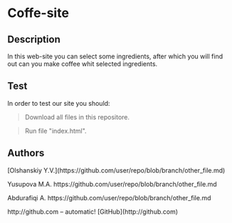 # Coffe-site

## Description
In this web-site you can select some ingredients, after which you will find out can you make coffee whit selected ingredients.

## Test
In order to test our site you should:
> <p>Download all files in this repositore.</p>

> <p>Run file "index.html".</p>

## Authors
<p>[Olshanskiy Y.V.](https://github.com/user/repo/blob/branch/other_file.md)</p>
<p>Yusupova M.A. https://github.com/user/repo/blob/branch/other_file.md</p>
<p>Abdurafiqi A. https://github.com/user/repo/blob/branch/other_file.md</p>
http://github.com – automatic! [GitHub](http://github.com) 
